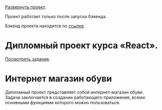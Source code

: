  [Развернуть проект](https://ra16-diploma-frontend.vercel.app/).

 Проект работает только после запуска бэкенда.

 Бэкенд проекта находится по [ссылке](https://github.com/alekseeva-t-v/ra16-diploma-backend). 

# Дипломный проект курса «React».

[Посмотреть задание](https://github.com/netology-code/ra16-diploma).

# Интернет магазин обуви

Дипломный проект представляет собой интернет-магазин обуви. Задача заключается в создании работающего приложения, всеми основными функциями которого можно пользоваться.